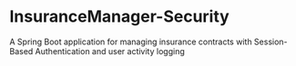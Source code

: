 # InsuranceManager-Security
A Spring Boot application for managing insurance contracts with Session-Based Authentication and user activity logging

